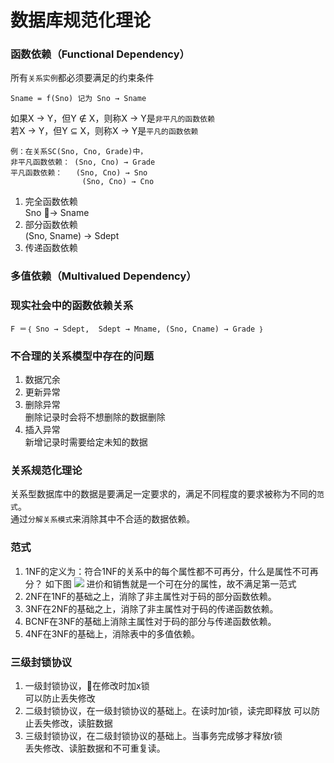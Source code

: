 # 数据库规范化理论

### 函数依赖（Functional Dependency）
所有`关系实例`都必须要满足的约束条件
```
Sname = f(Sno) 记为 Sno → Sname
```

如果X → Y，但Y ∉ X，则称X → Y是`非平凡的函数依赖`  
若X → Y，但Y ⊆ X，则称X → Y是`平凡的函数依赖`  

```
例：在关系SC(Sno, Cno, Grade)中，
非平凡函数依赖： (Sno, Cno) → Grade
平凡函数依赖：   (Sno, Cno) → Sno 
                (Sno, Cno) → Cno
```

1.  完全函数依赖  
Sno → Sname
2.  部分函数依赖  
(Sno, Sname) → Sdept
3.  传递函数依赖
### 多值依赖（Multivalued Dependency）

### 现实社会中的函数依赖关系

```
F ＝｛ Sno → Sdept,  Sdept → Mname, (Sno, Cname) → Grade ｝
```

### 不合理的关系模型中存在的问题
1.  数据冗余
2.  更新异常
3.  删除异常  
删除记录时会将不想删除的数据删除
4.  插入异常   
新增记录时需要给定未知的数据

### 关系规范化理论
 关系型数据库中的数据是要满足一定要求的，满足不同程度的要求被称为不同的`范式`。  
 通过`分解关系模式`来消除其中不合适的数据依赖。

 ### 范式
 
 1. 1NF的定义为：符合1NF的关系中的每个属性都不可再分，什么是属性不可再分？ 如下图
![](https://pic4.zhimg.com/50/24afd11455ac34a280fa83e4e8d75ccc_hd.jpg)
进价和销售就是一个可在分的属性，故不满足第一范式
2.  2NF在1NF的基础之上，消除了非主属性对于码的部分函数依赖。
3.  3NF在2NF的基础之上，消除了非主属性对于码的传递函数依赖。
4.  BCNF在3NF的基础上消除主属性对于码的部分与传递函数依赖。
5.  4NF在3NF的基础上，消除表中的多值依赖。


### 三级封锁协议
1.  一级封锁协议，在修改时加x锁  
可以防止丢失修改
2.  二级封锁协议，在一级封锁协议的基础上。在读时加r锁，读完即释放 
可以防止丢失修改，读脏数据
3.  三级封锁协议，在二级封锁协议的基础上。当事务完成够才释放r锁  
丢失修改、读脏数据和不可重复读。